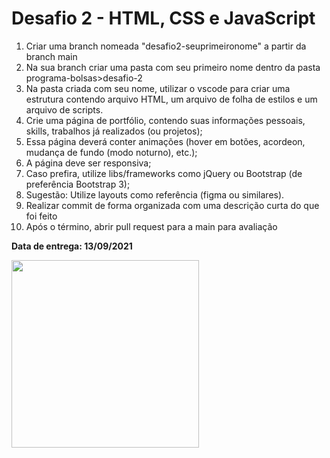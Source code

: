 # Desafio 2 - HTML, CSS e JavaScript

1. Criar uma branch nomeada "desafio2-seuprimeironome" a partir da branch main 
2. Na sua branch criar uma pasta com seu primeiro nome dentro da pasta programa-bolsas>desafio-2
3. Na pasta criada com seu nome, utilizar o vscode para criar uma estrutura contendo arquivo HTML, um arquivo de folha de estilos e um arquivo de scripts.<br>
4. Crie uma página de portfólio, contendo suas informações pessoais, skills, trabalhos já realizados (ou projetos);
5. Essa página deverá conter animações (hover em botões, acordeon, mudança de fundo (modo noturno), etc.);
6. A página deve ser responsiva;
7. Caso prefira, utilize libs/frameworks como jQuery ou Bootstrap (de preferência Bootstrap 3);
8. Sugestão: Utilize layouts como referência (figma ou similares).
9. Realizar commit de forma organizada com uma descrição curta do que foi feito
10. Após o término, abrir pull request para a main para avaliação


**Data de entrega: 13/09/2021**

<img src="https://octodex.github.com/images/heisencat.png" width="300" />
